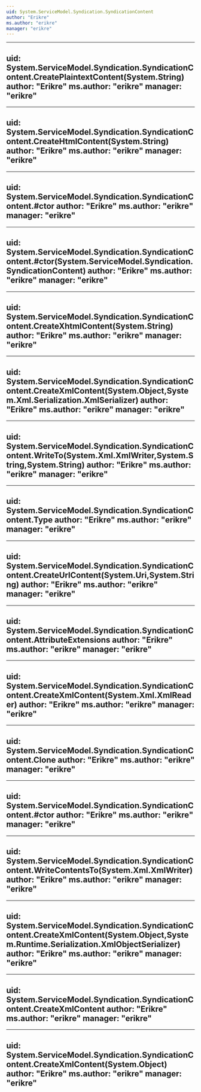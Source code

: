 ```yaml
---
uid: System.ServiceModel.Syndication.SyndicationContent
author: "Erikre"
ms.author: "erikre"
manager: "erikre"
---
```


---
uid: System.ServiceModel.Syndication.SyndicationContent.CreatePlaintextContent(System.String)
author: "Erikre"
ms.author: "erikre"
manager: "erikre"
---

---
uid: System.ServiceModel.Syndication.SyndicationContent.CreateHtmlContent(System.String)
author: "Erikre"
ms.author: "erikre"
manager: "erikre"
---

---
uid: System.ServiceModel.Syndication.SyndicationContent.#ctor
author: "Erikre"
ms.author: "erikre"
manager: "erikre"
---

---
uid: System.ServiceModel.Syndication.SyndicationContent.#ctor(System.ServiceModel.Syndication.SyndicationContent)
author: "Erikre"
ms.author: "erikre"
manager: "erikre"
---

---
uid: System.ServiceModel.Syndication.SyndicationContent.CreateXhtmlContent(System.String)
author: "Erikre"
ms.author: "erikre"
manager: "erikre"
---

---
uid: System.ServiceModel.Syndication.SyndicationContent.CreateXmlContent(System.Object,System.Xml.Serialization.XmlSerializer)
author: "Erikre"
ms.author: "erikre"
manager: "erikre"
---

---
uid: System.ServiceModel.Syndication.SyndicationContent.WriteTo(System.Xml.XmlWriter,System.String,System.String)
author: "Erikre"
ms.author: "erikre"
manager: "erikre"
---

---
uid: System.ServiceModel.Syndication.SyndicationContent.Type
author: "Erikre"
ms.author: "erikre"
manager: "erikre"
---

---
uid: System.ServiceModel.Syndication.SyndicationContent.CreateUrlContent(System.Uri,System.String)
author: "Erikre"
ms.author: "erikre"
manager: "erikre"
---

---
uid: System.ServiceModel.Syndication.SyndicationContent.AttributeExtensions
author: "Erikre"
ms.author: "erikre"
manager: "erikre"
---

---
uid: System.ServiceModel.Syndication.SyndicationContent.CreateXmlContent(System.Xml.XmlReader)
author: "Erikre"
ms.author: "erikre"
manager: "erikre"
---

---
uid: System.ServiceModel.Syndication.SyndicationContent.Clone
author: "Erikre"
ms.author: "erikre"
manager: "erikre"
---

---
uid: System.ServiceModel.Syndication.SyndicationContent.#ctor
author: "Erikre"
ms.author: "erikre"
manager: "erikre"
---

---
uid: System.ServiceModel.Syndication.SyndicationContent.WriteContentsTo(System.Xml.XmlWriter)
author: "Erikre"
ms.author: "erikre"
manager: "erikre"
---

---
uid: System.ServiceModel.Syndication.SyndicationContent.CreateXmlContent(System.Object,System.Runtime.Serialization.XmlObjectSerializer)
author: "Erikre"
ms.author: "erikre"
manager: "erikre"
---

---
uid: System.ServiceModel.Syndication.SyndicationContent.CreateXmlContent
author: "Erikre"
ms.author: "erikre"
manager: "erikre"
---

---
uid: System.ServiceModel.Syndication.SyndicationContent.CreateXmlContent(System.Object)
author: "Erikre"
ms.author: "erikre"
manager: "erikre"
---
